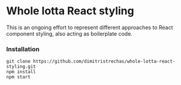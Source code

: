 # Whole lotta React styling

This is an ongoing effort to represent different approaches to React component styling, also acting as boilerplate code.

### Installation

```
git clone https://github.com/dimitristrechas/whole-lotta-react-styling.git
npm install
npm start

```
